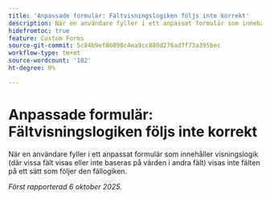 ```yaml
---
title: 'Anpassade formulär: Fältvisningslogiken följs inte korrekt'
description: När en användare fyller i ett anpassat formulär som innehåller visningslogik (där vissa fält visas eller inte baseras på värden i andra fält) visas inte fälten på ett sätt som följer den fällogiken.
hidefromtoc: true
feature: Custom Forms
source-git-commit: 5c84b9ef86098c4ea9cc880d276ad7f73a395bec
workflow-type: tm+mt
source-wordcount: '102'
ht-degree: 0%

---
```



# Anpassade formulär: Fältvisningslogiken följs inte korrekt

När en användare fyller i ett anpassat formulär som innehåller visningslogik (där vissa fält visas eller inte baseras på värden i andra fält) visas inte fälten på ett sätt som följer den fällogiken.

_Först rapporterad 6 oktober 2025._
